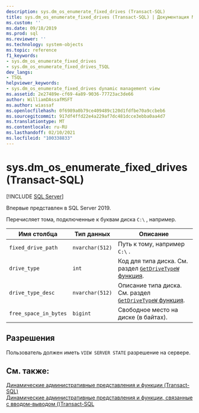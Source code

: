 ```yaml
---
description: sys.dm_os_enumerate_fixed_drives (Transact-SQL)
title: sys.dm_os_enumerate_fixed_drives (Transact-SQL) | Документация Майкрософт
ms.custom: ''
ms.date: 09/18/2019
ms.prod: sql
ms.reviewer: ''
ms.technology: system-objects
ms.topic: reference
f1_keywords:
- sys.dm_os_enumerate_fixed_drives
- sys.dm_os_enumerate_fixed_drives_TSQL
dev_langs:
- TSQL
helpviewer_keywords:
- sys.dm_os_enumerate_fixed_drives dynamic management view
ms.assetid: 2e27489e-cf69-4a89-9036-77723ac3de66
author: WilliamDAssafMSFT
ms.author: wiassaf
ms.openlocfilehash: 0f6989a0b79ce409489c120d1fdfbe70a9ccbeb6
ms.sourcegitcommit: 917df4ffd22e4a229af7dc481dcce3ebba0aa4d7
ms.translationtype: MT
ms.contentlocale: ru-RU
ms.lasthandoff: 02/10/2021
ms.locfileid: "100338833"
---
```

# <a name="sysdm_os_enumerate_fixed_drives-transact-sql"></a>sys.dm_os_enumerate_fixed_drives (Transact-SQL)

[!INCLUDE [SQL Server](../../includes/applies-to-version/sqlserver.md)]

Впервые представлен в SQL Server 2019.

Перечисляет тома, подключенные к буквам диска `C:\` , например.

|Имя столбца|Тип данных|Описание|
|-----------------|---------------|-----------------|  
|`fixed_drive_path`|`nvarchar(512)`|Путь к тому, например `C:\` .|  
|`drive_type`|`int`|Код для типа диска. См. раздел [ `GetDriveTypeW` функция](/windows/win32/api/fileapi/nf-fileapi-getdrivetypew).|
|`drive_type_desc`|`nvarchar(512)`|Описание типа диска. См. раздел [ `GetDriveTypeW` функция](/windows/win32/api/fileapi/nf-fileapi-getdrivetypew).|
|`free_space_in_bytes`|`bigint`|Свободное место на диске (в байтах).|

## <a name="permissions"></a>Разрешения

Пользователь должен иметь `VIEW SERVER STATE` разрешение на сервере.

## <a name="see-also"></a>См. также:  

 [Динамические административные представления и функции (Transact-SQL)](~/relational-databases/system-dynamic-management-views/system-dynamic-management-views.md)   
 [Динамические административные представления и функции, связанные с вводом-выводом &#40;&#41;Transact-SQL ](../../relational-databases/system-dynamic-management-views/i-o-related-dynamic-management-views-and-functions-transact-sql.md)  
